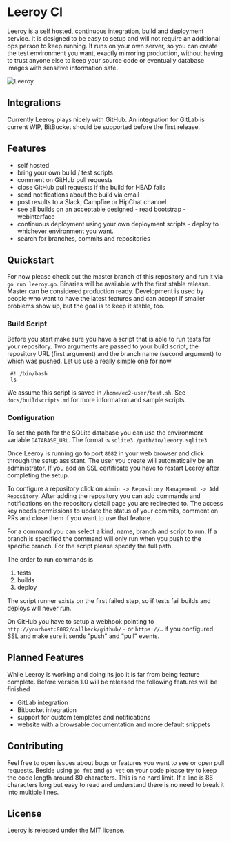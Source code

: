 # Leeroy CI
Leeroy is a self hosted, continuous integration, build and deployment service. It is designed to be easy to setup and will not require an additional ops person to keep running. It runs on your own server, so you can create the test environment you want, exactly mirroring production, without having to trust anyone else to keep your source code or eventually database images with sensitive information safe.

![Leeroy](https://raw.github.com/fallenhitokiri/leeroyci/master/assets/leeroy.png)

## Integrations
Currently Leeroy plays nicely with GitHub. An integration for GitLab is current WIP, BitBucket should be supported before the first release.

## Features
- self hosted
- bring your own build / test scripts
- comment on GitHub pull requests
- close GitHub pull requests if the build for HEAD fails
- send notifications about the build via email
- post results to a Slack, Campfire or HipChat channel
- see all builds on an acceptable designed - read bootstrap - webinterface
- continuous deployment using your own deployment scripts - deploy to whichever environment you want.
- search for branches, commits and repositories

## Quickstart
For now please check out the master branch of this repository and run it via `go run leeroy.go`. Binaries will be available with the first stable release.
Master can be considered production ready. Development is used by people who want to have the latest features and can accept if smaller problems show up, but the goal is to keep it stable, too.

### Build Script
Before you start make sure you have a script that is able to run tests for your repository. Two arguments are passed to your build script, the repository URL (first argument) and the branch name (second argument) to which was pushed. Let us use a really simple one for now

     #! /bin/bash
     ls

We assume this script is saved in `/home/ec2-user/test.sh`. See `docs/buildscripts.md` for more information and sample scripts.

### Configuration
To set the path for the SQLite database you can use the environment variable `DATABASE_URL`. The format is `sqlite3 /path/to/leeory.sqlite3`.

Once Leeroy is running go to port `8082` in your web browser and click through the setup assistant. The user you create will automatically be an administrator. If you add an SSL certificate you have to restart Leeroy after completing the setup.

To configure a repository click on `Admin -> Repository Management -> Add Repository`. After adding the repository you can add commands and notifications on the repository detail page you are redirected to. The access key needs permissions to update the status of your commits, comment on PRs and close them if you want to use that feature.

For a command you can select a kind, name, branch and script to run. If a branch is specified the command will only run when you push to the specific branch. For the script please specify the full path.

The order to run commands is

1. tests
2. builds
3. deploy

The script runner exists on the first failed step, so if tests fail builds and deploys will never run.

On GitHub you have to setup a webhook pointing to `http://yourhost:8082/callback/github/` - or `https://…` if you configured SSL and make sure it sends "push" and "pull" events.

## Planned Features
While Leeroy is working and doing its job it is far from being feature complete. Before version 1.0 will be released the following features will be finished

- GitLab integration
- Bitbucket integration
- support for custom templates and notifications
- website with a browsable documentation and more default snippets

## Contributing
Feel free to open issues about bugs or features you want to see or open pull requests. Beside using `go fmt` and `go vet` on your code please try to keep the code length around 80 characters. This is no hard limit. If a line is 86 characters long but easy to read and understand there is no need to break it into multiple lines.

## License
Leeroy is released under the MIT license.
